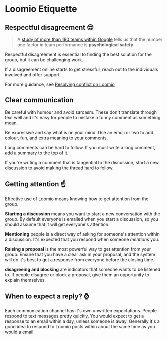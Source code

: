 # Loomio Etiquette


## Respectful disagreement 😎
> A [study of more than 180 teams within Google](https://rework.withgoogle.com/blog/five-keys-to-a-successful-google-team/) tells us that the number one factor in team performance is __psychological safety__.

Respectful disagreement is essential to finding the best solution for the group, but it can be challenging work.

If a disagreement online starts to get stressful, reach out to the individuals involved and offer support.

For more guidance, see [Resolving conflict on Loomio](http://joshuavial.com/loomio-conflict/)

## Clear communication
Be careful with humour and avoid sarcasm. These don't translate through text well and it's easy for people to mistake a funny comment as something mean.

Be expressive and say what is on your mind. Use an emoji or two to add colour, fun, and extra meaning to your comments.

Long comments can be hard to follow. If you must write a long comment, add a summary to the top of it.

If you're writing a comment that is tangential to the discussion, start a new discussion to avoid making the thread hard to follow.

## Getting attention ☝️
Effective use of Loomio means knowing how to get attention from the group.

__Starting a discussion__ means you want to start a new conversation with the group.  By default everyone is emailed when you start a discussion, so you should assume that it will get everyone's attention. 

__Mentioning__ people is a direct way of asking for someone's attention within a discussion. It's expected that you respond when someone _mentions_ you.

__Raising a proposal__ is the most powerful way to get attention from your group. Ensure that you have a clear ask in your proposal, and the system will do it's best to get a response from everyone before the closing time.

__disagreeing and blocking__ are indicators that someone wants to be listened to. If people disagree or block a proposal, give them an opportunity to explain themselves.

## When to expect a reply? ⌚️
Each communication channel has it's own unwritten expectations. People respond to text messages pretty quickly. You would expect to get a response to an email within a day, unless someone is away. Generally it's a good idea to respond to Loomio posts within about the same time as you would a email.